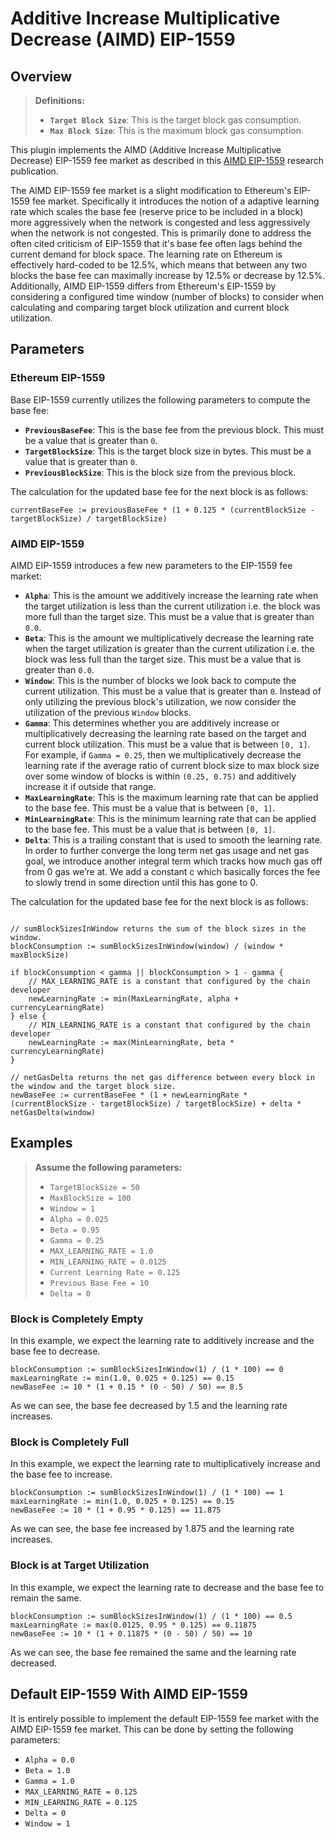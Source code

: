 # Additive Increase Multiplicative Decrease (AIMD) EIP-1559

## Overview

> **Definitions:**
>
> * **`Target Block Size`**: This is the target block gas consumption.
> * **`Max Block Size`**: This is the maximum block gas consumption.

This plugin implements the AIMD (Additive Increase Multiplicative Decrease) EIP-1559 fee market as described in this [AIMD EIP-1559](https://ieeexplore.ieee.org/document/9680496) research publication.

The AIMD EIP-1559 fee market is a slight modification to Ethereum's EIP-1559 fee market. Specifically it introduces the notion of a adaptive learning rate which scales the base fee (reserve price to be included in a block) more aggressively when the network is congested and less aggressively when the network is not congested. This is primarily done to address the often cited criticism of EIP-1559 that it's base fee often lags behind the current demand for block space. The learning rate on Ethereum is effectively hard-coded to be 12.5%, which means that between any two blocks the base fee can maximally increase by 12.5% or decrease by 12.5%. Additionally, AIMD EIP-1559 differs from Ethereum's EIP-1559 by considering a configured time window (number of blocks) to consider when calculating and comparing target block utilization and current block utilization.

## Parameters

### Ethereum EIP-1559

Base EIP-1559 currently utilizes the following parameters to compute the base fee:

* **`PreviousBaseFee`**: This is the base fee from the previous block. This must be a value that is greater than `0`.
* **`TargetBlockSize`**: This is the target block size in bytes. This must be a value that is greater than `0`.
* **`PreviousBlockSize`**: This is the block size from the previous block.

The calculation for the updated base fee for the next block is as follows:

```golang
currentBaseFee := previousBaseFee * (1 + 0.125 * (currentBlockSize - targetBlockSize) / targetBlockSize)
```

### AIMD EIP-1559

AIMD EIP-1559 introduces a few new parameters to the EIP-1559 fee market:

* **`Alpha`**: This is the amount we additively increase the learning rate when the target utilization is less than the current utilization i.e. the block was more full than the target size. This must be a value that is greater than `0.0`.
* **`Beta`**: This is the amount we multiplicatively decrease the learning rate when the target utilization is greater than the current utilization i.e. the block was less full than the target size. This must be a value that is greater than `0.0`.
* **`Window`**: This is the number of blocks we look back to compute the current utilization. This must be a value that is greater than `0`. Instead of only utilizing the previous block's utilization, we now consider the utilization of the previous `Window` blocks.
* **`Gamma`**: This determines whether you are additively increase or multiplicatively decreasing the learning rate based on the target and current block utilization. This must be a value that is between `[0, 1]`. For example, if `Gamma = 0.25`, then we multiplicatively decrease the learning rate if the average ratio of current block size to max block size over some window of blocks is within `(0.25, 0.75)` and additively increase it if outside that range.
* **`MaxLearningRate`**: This is the maximum learning rate that can be applied to the base fee. This must be a value that is between `[0, 1]`.
* **`MinLearningRate`**: This is the minimum learning rate that can be applied to the base fee. This must be a value that is between `[0, 1]`.
* **`Delta`**: This is a trailing constant that is used to smooth the learning rate. In order to further converge the long term net gas usage and net gas goal, we introduce another integral term which tracks how much gas off from 0 gas we’re at. We add a constant c which basically forces the fee to slowly trend in some direction until this has gone to 0.

The calculation for the updated base fee for the next block is as follows:

```golang

// sumBlockSizesInWindow returns the sum of the block sizes in the window.
blockConsumption := sumBlockSizesInWindow(window) / (window * maxBlockSize)

if blockConsumption < gamma || blockConsumption > 1 - gamma {
    // MAX_LEARNING_RATE is a constant that configured by the chain developer
    newLearningRate := min(MaxLearningRate, alpha + currencyLearningRate)
} else {
    // MIN_LEARNING_RATE is a constant that configured by the chain developer
    newLearningRate := max(MinLearningRate, beta * currencyLearningRate)
}

// netGasDelta returns the net gas difference between every block in the window and the target block size.
newBaseFee := currentBaseFee * (1 + newLearningRate * (currentBlockSize - targetBlockSize) / targetBlockSize) + delta * netGasDelta(window)
```

## Examples

> **Assume the following parameters:**
>
> * `TargetBlockSize = 50`
> * `MaxBlockSize = 100`
> * `Window = 1`
> * `Alpha = 0.025`
> * `Beta = 0.95`
> * `Gamma = 0.25`
> * `MAX_LEARNING_RATE = 1.0`
> * `MIN_LEARNING_RATE = 0.0125`
> * `Current Learning Rate = 0.125`
> * `Previous Base Fee = 10`
> * `Delta = 0`

### Block is Completely Empty

In this example, we expect the learning rate to additively increase and the base fee to decrease.

```golang
blockConsumption := sumBlockSizesInWindow(1) / (1 * 100) == 0
maxLearningRate := min(1.0, 0.025 + 0.125) == 0.15
newBaseFee := 10 * (1 + 0.15 * (0 - 50) / 50) == 8.5
```

As we can see, the base fee decreased by 1.5 and the learning rate increases.

### Block is Completely Full

In this example, we expect the learning rate to multiplicatively increase and the base fee to increase.

```golang
blockConsumption := sumBlockSizesInWindow(1) / (1 * 100) == 1
maxLearningRate := min(1.0, 0.025 + 0.125) == 0.15
newBaseFee := 10 * (1 + 0.95 * 0.125) == 11.875
```

As we can see, the base fee increased by 1.875 and the learning rate increases.

### Block is at Target Utilization

In this example, we expect the learning rate to decrease and the base fee to remain the same.

```golang
blockConsumption := sumBlockSizesInWindow(1) / (1 * 100) == 0.5
maxLearningRate := max(0.0125, 0.95 * 0.125) == 0.11875
newBaseFee := 10 * (1 + 0.11875 * (0 - 50) / 50) == 10
```

As we can see, the base fee remained the same and the learning rate decreased.

## Default EIP-1559 With AIMD EIP-1559

It is entirely possible to implement the default EIP-1559 fee market with the AIMD EIP-1559 fee market. This can be done by setting the following parameters:

* `Alpha = 0.0`
* `Beta = 1.0`
* `Gamma = 1.0`
* `MAX_LEARNING_RATE = 0.125`
* `MIN_LEARNING_RATE = 0.125`
* `Delta = 0`
* `Window = 1`
